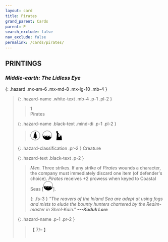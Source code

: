 ```yaml
---
layout: card
title: Pirates
grand_parent: Cards
parent: P
search_exclude: false
nav_exclude: false
permalink: /cards/pirates/
---
```


## PRINTINGS


### _Middle-earth: The Lidless Eye_

{: .hazard .mx-sm-6 .mx-md-8 .mx-lg-10 .mb-4 }
> {: .hazard-name .white-text .mb-4 .p-1 .pl-2 }
> > <div class="hazard-mp">1</div>
> > <div class="card-name">Pirates</div>
>
> {: .hazard-name .black-text .mind-di .p-1 .pl-2 }
> > ![](/assets/images/wilderness.svg)&ensp;![](/assets/images/coastalsea.svg)&emsp;![](/assets/images/ruinlair.svg)
>
> {: .hazard-classification .pr-2 }
> Creature
>
> {: .hazard-text .black-text .p-2 }
> > _Men._ Three strikes. If any strike of _Pirates_ wounds a character, the company must immediately discard one item (of defender's choice). _Pirates_ receives +2 prowess when keyed to Coastal Seas <nobr>[<img src="/assets/images/coastalsea.svg">]</nobr>. 
> > 
> > {: .fs-3 } 
> > _“The reavers of the Inland Sea are adept at using fogs and mists to elude the bounty hunters chartered by the Realm-master in Shrel-Kain."_ ***---&#65279;Kuduk&nbsp;Lore*** 
>
> {: .hazard-name .p-1 .pr-2 }
> > <div class="card-shield">【 7/&ndash; 】</div>
> > <div class="card-corruption">&nbsp;</div>
